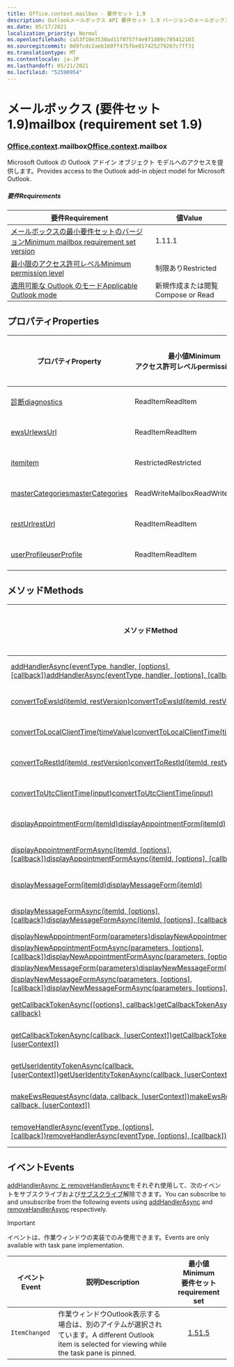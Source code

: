 ```yaml
---
title: Office.context.mailbox - 要件セット 1.9
description: Outlookメールボックス API 要件セット 1.9 バージョンのメールボックス オブジェクト モデル。
ms.date: 05/17/2021
localization_priority: Normal
ms.openlocfilehash: ca53f10e3530ad11f0757f4e971d89c785412103
ms.sourcegitcommit: 0d9fcdc2aeb160ff475fbe817425279267c7ff31
ms.translationtype: MT
ms.contentlocale: ja-JP
ms.lasthandoff: 05/21/2021
ms.locfileid: "52590954"
---
```

# <a name="mailbox-requirement-set-19"></a><span data-ttu-id="4727b-103">メールボックス (要件セット 1.9)</span><span class="sxs-lookup"><span data-stu-id="4727b-103">mailbox (requirement set 1.9)</span></span>

### <a name="officecontextmailbox"></a><span data-ttu-id="4727b-104">[Office](office.md)[.context](office.context.md).mailbox</span><span class="sxs-lookup"><span data-stu-id="4727b-104">[Office](office.md)[.context](office.context.md).mailbox</span></span>

<span data-ttu-id="4727b-105">Microsoft Outlook の Outlook アドイン オブジェクト モデルへのアクセスを提供します。</span><span class="sxs-lookup"><span data-stu-id="4727b-105">Provides access to the Outlook add-in object model for Microsoft Outlook.</span></span>

##### <a name="requirements"></a><span data-ttu-id="4727b-106">要件</span><span class="sxs-lookup"><span data-stu-id="4727b-106">Requirements</span></span>

|<span data-ttu-id="4727b-107">要件</span><span class="sxs-lookup"><span data-stu-id="4727b-107">Requirement</span></span>| <span data-ttu-id="4727b-108">値</span><span class="sxs-lookup"><span data-stu-id="4727b-108">Value</span></span>|
|---|---|
|[<span data-ttu-id="4727b-109">メールボックスの最小要件セットのバージョン</span><span class="sxs-lookup"><span data-stu-id="4727b-109">Minimum mailbox requirement set version</span></span>](../../requirement-sets/outlook-api-requirement-sets.md)| <span data-ttu-id="4727b-110">1.1</span><span class="sxs-lookup"><span data-stu-id="4727b-110">1.1</span></span>|
|[<span data-ttu-id="4727b-111">最小限のアクセス許可レベル</span><span class="sxs-lookup"><span data-stu-id="4727b-111">Minimum permission level</span></span>](../../../outlook/understanding-outlook-add-in-permissions.md)| <span data-ttu-id="4727b-112">制限あり</span><span class="sxs-lookup"><span data-stu-id="4727b-112">Restricted</span></span>|
|[<span data-ttu-id="4727b-113">適用可能な Outlook のモード</span><span class="sxs-lookup"><span data-stu-id="4727b-113">Applicable Outlook mode</span></span>](../../../outlook/outlook-add-ins-overview.md#extension-points)| <span data-ttu-id="4727b-114">新規作成または閲覧</span><span class="sxs-lookup"><span data-stu-id="4727b-114">Compose or Read</span></span>|

## <a name="properties"></a><span data-ttu-id="4727b-115">プロパティ</span><span class="sxs-lookup"><span data-stu-id="4727b-115">Properties</span></span>

| <span data-ttu-id="4727b-116">プロパティ</span><span class="sxs-lookup"><span data-stu-id="4727b-116">Property</span></span> | <span data-ttu-id="4727b-117">最小値</span><span class="sxs-lookup"><span data-stu-id="4727b-117">Minimum</span></span><br><span data-ttu-id="4727b-118">アクセス許可レベル</span><span class="sxs-lookup"><span data-stu-id="4727b-118">permission level</span></span> | <span data-ttu-id="4727b-119">モード</span><span class="sxs-lookup"><span data-stu-id="4727b-119">Modes</span></span> | <span data-ttu-id="4727b-120">戻り値の種類</span><span class="sxs-lookup"><span data-stu-id="4727b-120">Return type</span></span> | <span data-ttu-id="4727b-121">最小値</span><span class="sxs-lookup"><span data-stu-id="4727b-121">Minimum</span></span><br><span data-ttu-id="4727b-122">要件セット</span><span class="sxs-lookup"><span data-stu-id="4727b-122">requirement set</span></span> |
|---|---|---|---|:---:|
| [<span data-ttu-id="4727b-123">診断</span><span class="sxs-lookup"><span data-stu-id="4727b-123">diagnostics</span></span>](/javascript/api/outlook/office.mailbox?view=outlook-js-1.9&preserve-view=true#diagnostics) | <span data-ttu-id="4727b-124">ReadItem</span><span class="sxs-lookup"><span data-stu-id="4727b-124">ReadItem</span></span> | <span data-ttu-id="4727b-125">作成</span><span class="sxs-lookup"><span data-stu-id="4727b-125">Compose</span></span><br><span data-ttu-id="4727b-126">Read</span><span class="sxs-lookup"><span data-stu-id="4727b-126">Read</span></span> | [<span data-ttu-id="4727b-127">Diagnostics</span><span class="sxs-lookup"><span data-stu-id="4727b-127">Diagnostics</span></span>](/javascript/api/outlook/office.diagnostics?view=outlook-js-1.9&preserve-view=true) | [<span data-ttu-id="4727b-128">1.1</span><span class="sxs-lookup"><span data-stu-id="4727b-128">1.1</span></span>](../requirement-set-1.1/outlook-requirement-set-1.1.md) |
| [<span data-ttu-id="4727b-129">ewsUrl</span><span class="sxs-lookup"><span data-stu-id="4727b-129">ewsUrl</span></span>](/javascript/api/outlook/office.mailbox?view=outlook-js-1.9&preserve-view=true#ewsurl) | <span data-ttu-id="4727b-130">ReadItem</span><span class="sxs-lookup"><span data-stu-id="4727b-130">ReadItem</span></span> | <span data-ttu-id="4727b-131">作成</span><span class="sxs-lookup"><span data-stu-id="4727b-131">Compose</span></span><br><span data-ttu-id="4727b-132">Read</span><span class="sxs-lookup"><span data-stu-id="4727b-132">Read</span></span> | <span data-ttu-id="4727b-133">String</span><span class="sxs-lookup"><span data-stu-id="4727b-133">String</span></span> | [<span data-ttu-id="4727b-134">1.1</span><span class="sxs-lookup"><span data-stu-id="4727b-134">1.1</span></span>](../requirement-set-1.1/outlook-requirement-set-1.1.md) |
| [<span data-ttu-id="4727b-135">item</span><span class="sxs-lookup"><span data-stu-id="4727b-135">item</span></span>](office.context.mailbox.item.md) | <span data-ttu-id="4727b-136">Restricted</span><span class="sxs-lookup"><span data-stu-id="4727b-136">Restricted</span></span> | <span data-ttu-id="4727b-137">作成</span><span class="sxs-lookup"><span data-stu-id="4727b-137">Compose</span></span><br><span data-ttu-id="4727b-138">Read</span><span class="sxs-lookup"><span data-stu-id="4727b-138">Read</span></span> | [<span data-ttu-id="4727b-139">項目</span><span class="sxs-lookup"><span data-stu-id="4727b-139">Item</span></span>](/javascript/api/outlook/office.item?view=outlook-js-1.9&preserve-view=true) | [<span data-ttu-id="4727b-140">1.1</span><span class="sxs-lookup"><span data-stu-id="4727b-140">1.1</span></span>](../requirement-set-1.1/outlook-requirement-set-1.1.md) |
| [<span data-ttu-id="4727b-141">masterCategories</span><span class="sxs-lookup"><span data-stu-id="4727b-141">masterCategories</span></span>](/javascript/api/outlook/office.mailbox?view=outlook-js-1.9&preserve-view=true#mastercategories) | <span data-ttu-id="4727b-142">ReadWriteMailbox</span><span class="sxs-lookup"><span data-stu-id="4727b-142">ReadWriteMailbox</span></span> | <span data-ttu-id="4727b-143">作成</span><span class="sxs-lookup"><span data-stu-id="4727b-143">Compose</span></span><br><span data-ttu-id="4727b-144">Read</span><span class="sxs-lookup"><span data-stu-id="4727b-144">Read</span></span> | [<span data-ttu-id="4727b-145">MasterCategories</span><span class="sxs-lookup"><span data-stu-id="4727b-145">MasterCategories</span></span>](/javascript/api/outlook/office.mastercategories?view=outlook-js-1.9&preserve-view=true) | [<span data-ttu-id="4727b-146">1.8</span><span class="sxs-lookup"><span data-stu-id="4727b-146">1.8</span></span>](../requirement-set-1.8/outlook-requirement-set-1.8.md) |
| [<span data-ttu-id="4727b-147">restUrl</span><span class="sxs-lookup"><span data-stu-id="4727b-147">restUrl</span></span>](/javascript/api/outlook/office.mailbox?view=outlook-js-1.9&preserve-view=true#resturl) | <span data-ttu-id="4727b-148">ReadItem</span><span class="sxs-lookup"><span data-stu-id="4727b-148">ReadItem</span></span> | <span data-ttu-id="4727b-149">作成</span><span class="sxs-lookup"><span data-stu-id="4727b-149">Compose</span></span><br><span data-ttu-id="4727b-150">Read</span><span class="sxs-lookup"><span data-stu-id="4727b-150">Read</span></span> | <span data-ttu-id="4727b-151">String</span><span class="sxs-lookup"><span data-stu-id="4727b-151">String</span></span> | [<span data-ttu-id="4727b-152">1.5</span><span class="sxs-lookup"><span data-stu-id="4727b-152">1.5</span></span>](../requirement-set-1.5/outlook-requirement-set-1.5.md) |
| [<span data-ttu-id="4727b-153">userProfile</span><span class="sxs-lookup"><span data-stu-id="4727b-153">userProfile</span></span>](/javascript/api/outlook/office.mailbox?view=outlook-js-1.9&preserve-view=true#userprofile) | <span data-ttu-id="4727b-154">ReadItem</span><span class="sxs-lookup"><span data-stu-id="4727b-154">ReadItem</span></span> | <span data-ttu-id="4727b-155">作成</span><span class="sxs-lookup"><span data-stu-id="4727b-155">Compose</span></span><br><span data-ttu-id="4727b-156">Read</span><span class="sxs-lookup"><span data-stu-id="4727b-156">Read</span></span> | [<span data-ttu-id="4727b-157">UserProfile</span><span class="sxs-lookup"><span data-stu-id="4727b-157">UserProfile</span></span>](/javascript/api/outlook/office.userprofile?view=outlook-js-1.9&preserve-view=true) | [<span data-ttu-id="4727b-158">1.1</span><span class="sxs-lookup"><span data-stu-id="4727b-158">1.1</span></span>](../requirement-set-1.1/outlook-requirement-set-1.1.md) |

## <a name="methods"></a><span data-ttu-id="4727b-159">メソッド</span><span class="sxs-lookup"><span data-stu-id="4727b-159">Methods</span></span>

| <span data-ttu-id="4727b-160">メソッド</span><span class="sxs-lookup"><span data-stu-id="4727b-160">Method</span></span> | <span data-ttu-id="4727b-161">最小値</span><span class="sxs-lookup"><span data-stu-id="4727b-161">Minimum</span></span><br><span data-ttu-id="4727b-162">アクセス許可レベル</span><span class="sxs-lookup"><span data-stu-id="4727b-162">permission level</span></span> | <span data-ttu-id="4727b-163">モード</span><span class="sxs-lookup"><span data-stu-id="4727b-163">Modes</span></span> | <span data-ttu-id="4727b-164">最小値</span><span class="sxs-lookup"><span data-stu-id="4727b-164">Minimum</span></span><br><span data-ttu-id="4727b-165">要件セット</span><span class="sxs-lookup"><span data-stu-id="4727b-165">requirement set</span></span> |
|---|---|---|:---:|
| <span data-ttu-id="4727b-166">[addHandlerAsync(eventType, handler, [options], [callback])](/javascript/api/outlook/office.mailbox?view=outlook-js-1.9&preserve-view=true#addhandlerasync-eventtype--handler--options--callback-)</span><span class="sxs-lookup"><span data-stu-id="4727b-166">[addHandlerAsync(eventType, handler, [options], [callback])](/javascript/api/outlook/office.mailbox?view=outlook-js-1.9&preserve-view=true#addhandlerasync-eventtype--handler--options--callback-)</span></span> | <span data-ttu-id="4727b-167">ReadItem</span><span class="sxs-lookup"><span data-stu-id="4727b-167">ReadItem</span></span> | <span data-ttu-id="4727b-168">作成</span><span class="sxs-lookup"><span data-stu-id="4727b-168">Compose</span></span><br><span data-ttu-id="4727b-169">Read</span><span class="sxs-lookup"><span data-stu-id="4727b-169">Read</span></span> | [<span data-ttu-id="4727b-170">1.5</span><span class="sxs-lookup"><span data-stu-id="4727b-170">1.5</span></span>](../requirement-set-1.5/outlook-requirement-set-1.5.md) |
| [<span data-ttu-id="4727b-171">convertToEwsId(itemId, restVersion)</span><span class="sxs-lookup"><span data-stu-id="4727b-171">convertToEwsId(itemId, restVersion)</span></span>](/javascript/api/outlook/office.mailbox?view=outlook-js-1.9&preserve-view=true#converttoewsid-itemid--restversion-) | <span data-ttu-id="4727b-172">Restricted</span><span class="sxs-lookup"><span data-stu-id="4727b-172">Restricted</span></span> | <span data-ttu-id="4727b-173">作成</span><span class="sxs-lookup"><span data-stu-id="4727b-173">Compose</span></span><br><span data-ttu-id="4727b-174">Read</span><span class="sxs-lookup"><span data-stu-id="4727b-174">Read</span></span> | [<span data-ttu-id="4727b-175">1.3</span><span class="sxs-lookup"><span data-stu-id="4727b-175">1.3</span></span>](../requirement-set-1.3/outlook-requirement-set-1.3.md) |
| [<span data-ttu-id="4727b-176">convertToLocalClientTime(timeValue)</span><span class="sxs-lookup"><span data-stu-id="4727b-176">convertToLocalClientTime(timeValue)</span></span>](/javascript/api/outlook/office.mailbox?view=outlook-js-1.9&preserve-view=true#converttolocalclienttime-timevalue-) | <span data-ttu-id="4727b-177">ReadItem</span><span class="sxs-lookup"><span data-stu-id="4727b-177">ReadItem</span></span> | <span data-ttu-id="4727b-178">作成</span><span class="sxs-lookup"><span data-stu-id="4727b-178">Compose</span></span><br><span data-ttu-id="4727b-179">Read</span><span class="sxs-lookup"><span data-stu-id="4727b-179">Read</span></span> | [<span data-ttu-id="4727b-180">1.1</span><span class="sxs-lookup"><span data-stu-id="4727b-180">1.1</span></span>](../requirement-set-1.1/outlook-requirement-set-1.1.md) |
| [<span data-ttu-id="4727b-181">convertToRestId(itemId, restVersion)</span><span class="sxs-lookup"><span data-stu-id="4727b-181">convertToRestId(itemId, restVersion)</span></span>](/javascript/api/outlook/office.mailbox?view=outlook-js-1.9&preserve-view=true#converttorestid-itemid--restversion-) | <span data-ttu-id="4727b-182">Restricted</span><span class="sxs-lookup"><span data-stu-id="4727b-182">Restricted</span></span> | <span data-ttu-id="4727b-183">作成</span><span class="sxs-lookup"><span data-stu-id="4727b-183">Compose</span></span><br><span data-ttu-id="4727b-184">Read</span><span class="sxs-lookup"><span data-stu-id="4727b-184">Read</span></span> | [<span data-ttu-id="4727b-185">1.3</span><span class="sxs-lookup"><span data-stu-id="4727b-185">1.3</span></span>](../requirement-set-1.3/outlook-requirement-set-1.3.md) |
| [<span data-ttu-id="4727b-186">convertToUtcClientTime(input)</span><span class="sxs-lookup"><span data-stu-id="4727b-186">convertToUtcClientTime(input)</span></span>](/javascript/api/outlook/office.mailbox?view=outlook-js-1.9&preserve-view=true#converttoutcclienttime-input-) | <span data-ttu-id="4727b-187">ReadItem</span><span class="sxs-lookup"><span data-stu-id="4727b-187">ReadItem</span></span> | <span data-ttu-id="4727b-188">作成</span><span class="sxs-lookup"><span data-stu-id="4727b-188">Compose</span></span><br><span data-ttu-id="4727b-189">Read</span><span class="sxs-lookup"><span data-stu-id="4727b-189">Read</span></span> | [<span data-ttu-id="4727b-190">1.1</span><span class="sxs-lookup"><span data-stu-id="4727b-190">1.1</span></span>](../requirement-set-1.1/outlook-requirement-set-1.1.md) |
| [<span data-ttu-id="4727b-191">displayAppointmentForm(itemId)</span><span class="sxs-lookup"><span data-stu-id="4727b-191">displayAppointmentForm(itemId)</span></span>](/javascript/api/outlook/office.mailbox?view=outlook-js-1.9&preserve-view=true#displayappointmentform-itemid-) | <span data-ttu-id="4727b-192">ReadItem</span><span class="sxs-lookup"><span data-stu-id="4727b-192">ReadItem</span></span> | <span data-ttu-id="4727b-193">作成</span><span class="sxs-lookup"><span data-stu-id="4727b-193">Compose</span></span><br><span data-ttu-id="4727b-194">Read</span><span class="sxs-lookup"><span data-stu-id="4727b-194">Read</span></span> | [<span data-ttu-id="4727b-195">1.1</span><span class="sxs-lookup"><span data-stu-id="4727b-195">1.1</span></span>](../requirement-set-1.1/outlook-requirement-set-1.1.md) |
| <span data-ttu-id="4727b-196">[displayAppointmentFormAsync(itemId, [options], [callback])](/javascript/api/outlook/office.mailbox?view=outlook-js-1.9&preserve-view=true#displayappointmentform-itemid--options--callback-)</span><span class="sxs-lookup"><span data-stu-id="4727b-196">[displayAppointmentFormAsync(itemId, [options], [callback])](/javascript/api/outlook/office.mailbox?view=outlook-js-1.9&preserve-view=true#displayappointmentform-itemid--options--callback-)</span></span> | <span data-ttu-id="4727b-197">ReadItem</span><span class="sxs-lookup"><span data-stu-id="4727b-197">ReadItem</span></span> | <span data-ttu-id="4727b-198">作成</span><span class="sxs-lookup"><span data-stu-id="4727b-198">Compose</span></span><br><span data-ttu-id="4727b-199">Read</span><span class="sxs-lookup"><span data-stu-id="4727b-199">Read</span></span> | [<span data-ttu-id="4727b-200">1.9</span><span class="sxs-lookup"><span data-stu-id="4727b-200">1.9</span></span>](outlook-requirement-set-1.9.md) |
| [<span data-ttu-id="4727b-201">displayMessageForm(itemId)</span><span class="sxs-lookup"><span data-stu-id="4727b-201">displayMessageForm(itemId)</span></span>](/javascript/api/outlook/office.mailbox?view=outlook-js-1.9&preserve-view=true#displaymessageform-itemid-) | <span data-ttu-id="4727b-202">ReadItem</span><span class="sxs-lookup"><span data-stu-id="4727b-202">ReadItem</span></span> | <span data-ttu-id="4727b-203">作成</span><span class="sxs-lookup"><span data-stu-id="4727b-203">Compose</span></span><br><span data-ttu-id="4727b-204">Read</span><span class="sxs-lookup"><span data-stu-id="4727b-204">Read</span></span> | [<span data-ttu-id="4727b-205">1.1</span><span class="sxs-lookup"><span data-stu-id="4727b-205">1.1</span></span>](../requirement-set-1.1/outlook-requirement-set-1.1.md) |
| <span data-ttu-id="4727b-206">[displayMessageFormAsync(itemId, [options], [callback])](/javascript/api/outlook/office.mailbox?view=outlook-js-1.9&preserve-view=true#displaymessageform-itemid--options--callback-)</span><span class="sxs-lookup"><span data-stu-id="4727b-206">[displayMessageFormAsync(itemId, [options], [callback])](/javascript/api/outlook/office.mailbox?view=outlook-js-1.9&preserve-view=true#displaymessageform-itemid--options--callback-)</span></span> | <span data-ttu-id="4727b-207">ReadItem</span><span class="sxs-lookup"><span data-stu-id="4727b-207">ReadItem</span></span> | <span data-ttu-id="4727b-208">作成</span><span class="sxs-lookup"><span data-stu-id="4727b-208">Compose</span></span><br><span data-ttu-id="4727b-209">Read</span><span class="sxs-lookup"><span data-stu-id="4727b-209">Read</span></span> | [<span data-ttu-id="4727b-210">1.9</span><span class="sxs-lookup"><span data-stu-id="4727b-210">1.9</span></span>](outlook-requirement-set-1.9.md) |
| [<span data-ttu-id="4727b-211">displayNewAppointmentForm(parameters)</span><span class="sxs-lookup"><span data-stu-id="4727b-211">displayNewAppointmentForm(parameters)</span></span>](/javascript/api/outlook/office.mailbox?view=outlook-js-1.9&preserve-view=true#displaynewappointmentform-parameters-) | <span data-ttu-id="4727b-212">ReadItem</span><span class="sxs-lookup"><span data-stu-id="4727b-212">ReadItem</span></span> | <span data-ttu-id="4727b-213">Read</span><span class="sxs-lookup"><span data-stu-id="4727b-213">Read</span></span> | [<span data-ttu-id="4727b-214">1.1</span><span class="sxs-lookup"><span data-stu-id="4727b-214">1.1</span></span>](../requirement-set-1.1/outlook-requirement-set-1.1.md) |
| <span data-ttu-id="4727b-215">[displayNewAppointmentFormAsync(parameters, [options], [callback])](/javascript/api/outlook/office.mailbox?view=outlook-js-1.9&preserve-view=true#displaynewappointmentform-parameters--options--callback-)</span><span class="sxs-lookup"><span data-stu-id="4727b-215">[displayNewAppointmentFormAsync(parameters, [options], [callback])](/javascript/api/outlook/office.mailbox?view=outlook-js-1.9&preserve-view=true#displaynewappointmentform-parameters--options--callback-)</span></span> | <span data-ttu-id="4727b-216">ReadItem</span><span class="sxs-lookup"><span data-stu-id="4727b-216">ReadItem</span></span> | <span data-ttu-id="4727b-217">Read</span><span class="sxs-lookup"><span data-stu-id="4727b-217">Read</span></span> | [<span data-ttu-id="4727b-218">1.9</span><span class="sxs-lookup"><span data-stu-id="4727b-218">1.9</span></span>](outlook-requirement-set-1.9.md) |
| [<span data-ttu-id="4727b-219">displayNewMessageForm(parameters)</span><span class="sxs-lookup"><span data-stu-id="4727b-219">displayNewMessageForm(parameters)</span></span>](/javascript/api/outlook/office.mailbox?view=outlook-js-1.9&preserve-view=true#displaynewmessageform-parameters-) | <span data-ttu-id="4727b-220">ReadItem</span><span class="sxs-lookup"><span data-stu-id="4727b-220">ReadItem</span></span> | <span data-ttu-id="4727b-221">Read</span><span class="sxs-lookup"><span data-stu-id="4727b-221">Read</span></span> | [<span data-ttu-id="4727b-222">1.6</span><span class="sxs-lookup"><span data-stu-id="4727b-222">1.6</span></span>](../requirement-set-1.6/outlook-requirement-set-1.6.md) |
| <span data-ttu-id="4727b-223">[displayNewMessageFormAsync(parameters, [options], [callback])](/javascript/api/outlook/office.mailbox?view=outlook-js-1.9&preserve-view=true#displaynewmessageform-parameters--options--callback-)</span><span class="sxs-lookup"><span data-stu-id="4727b-223">[displayNewMessageFormAsync(parameters, [options], [callback])](/javascript/api/outlook/office.mailbox?view=outlook-js-1.9&preserve-view=true#displaynewmessageform-parameters--options--callback-)</span></span> | <span data-ttu-id="4727b-224">ReadItem</span><span class="sxs-lookup"><span data-stu-id="4727b-224">ReadItem</span></span> | <span data-ttu-id="4727b-225">Read</span><span class="sxs-lookup"><span data-stu-id="4727b-225">Read</span></span> | [<span data-ttu-id="4727b-226">1.9</span><span class="sxs-lookup"><span data-stu-id="4727b-226">1.9</span></span>](outlook-requirement-set-1.9.md) |
| <span data-ttu-id="4727b-227">[getCallbackTokenAsync([options], callback)](/javascript/api/outlook/office.mailbox?view=outlook-js-1.9&preserve-view=true#getcallbacktokenasync-options--callback-)</span><span class="sxs-lookup"><span data-stu-id="4727b-227">[getCallbackTokenAsync([options], callback)](/javascript/api/outlook/office.mailbox?view=outlook-js-1.9&preserve-view=true#getcallbacktokenasync-options--callback-)</span></span> | <span data-ttu-id="4727b-228">ReadItem</span><span class="sxs-lookup"><span data-stu-id="4727b-228">ReadItem</span></span> | <span data-ttu-id="4727b-229">作成</span><span class="sxs-lookup"><span data-stu-id="4727b-229">Compose</span></span><br><span data-ttu-id="4727b-230">Read</span><span class="sxs-lookup"><span data-stu-id="4727b-230">Read</span></span> | [<span data-ttu-id="4727b-231">1.5</span><span class="sxs-lookup"><span data-stu-id="4727b-231">1.5</span></span>](../requirement-set-1.5/outlook-requirement-set-1.5.md) |
| <span data-ttu-id="4727b-232">[getCallbackTokenAsync(callback, [userContext])](/javascript/api/outlook/office.mailbox?view=outlook-js-1.9&preserve-view=true#getcallbacktokenasync-callback--usercontext-)</span><span class="sxs-lookup"><span data-stu-id="4727b-232">[getCallbackTokenAsync(callback, [userContext])](/javascript/api/outlook/office.mailbox?view=outlook-js-1.9&preserve-view=true#getcallbacktokenasync-callback--usercontext-)</span></span> | <span data-ttu-id="4727b-233">ReadItem</span><span class="sxs-lookup"><span data-stu-id="4727b-233">ReadItem</span></span> | <span data-ttu-id="4727b-234">作成</span><span class="sxs-lookup"><span data-stu-id="4727b-234">Compose</span></span><br><span data-ttu-id="4727b-235">Read</span><span class="sxs-lookup"><span data-stu-id="4727b-235">Read</span></span> | [<span data-ttu-id="4727b-236">1.3</span><span class="sxs-lookup"><span data-stu-id="4727b-236">1.3</span></span>](../requirement-set-1.3/outlook-requirement-set-1.3.md)<br>[<span data-ttu-id="4727b-237">1.1</span><span class="sxs-lookup"><span data-stu-id="4727b-237">1.1</span></span>](../requirement-set-1.1/outlook-requirement-set-1.1.md) |
| <span data-ttu-id="4727b-238">[getUserIdentityTokenAsync(callback, [userContext])](/javascript/api/outlook/office.mailbox?view=outlook-js-1.9&preserve-view=true#getuseridentitytokenasync-callback--usercontext-)</span><span class="sxs-lookup"><span data-stu-id="4727b-238">[getUserIdentityTokenAsync(callback, [userContext])](/javascript/api/outlook/office.mailbox?view=outlook-js-1.9&preserve-view=true#getuseridentitytokenasync-callback--usercontext-)</span></span> | <span data-ttu-id="4727b-239">ReadItem</span><span class="sxs-lookup"><span data-stu-id="4727b-239">ReadItem</span></span> | <span data-ttu-id="4727b-240">作成</span><span class="sxs-lookup"><span data-stu-id="4727b-240">Compose</span></span><br><span data-ttu-id="4727b-241">Read</span><span class="sxs-lookup"><span data-stu-id="4727b-241">Read</span></span> | [<span data-ttu-id="4727b-242">1.1</span><span class="sxs-lookup"><span data-stu-id="4727b-242">1.1</span></span>](../requirement-set-1.1/outlook-requirement-set-1.1.md) |
| <span data-ttu-id="4727b-243">[makeEwsRequestAsync(data, callback, [userContext])](/javascript/api/outlook/office.mailbox?view=outlook-js-1.9&preserve-view=true#makeewsrequestasync-data--callback--usercontext-)</span><span class="sxs-lookup"><span data-stu-id="4727b-243">[makeEwsRequestAsync(data, callback, [userContext])](/javascript/api/outlook/office.mailbox?view=outlook-js-1.9&preserve-view=true#makeewsrequestasync-data--callback--usercontext-)</span></span> | <span data-ttu-id="4727b-244">ReadWriteMailbox</span><span class="sxs-lookup"><span data-stu-id="4727b-244">ReadWriteMailbox</span></span> | <span data-ttu-id="4727b-245">作成</span><span class="sxs-lookup"><span data-stu-id="4727b-245">Compose</span></span><br><span data-ttu-id="4727b-246">Read</span><span class="sxs-lookup"><span data-stu-id="4727b-246">Read</span></span> | [<span data-ttu-id="4727b-247">1.1</span><span class="sxs-lookup"><span data-stu-id="4727b-247">1.1</span></span>](../requirement-set-1.1/outlook-requirement-set-1.1.md) |
| <span data-ttu-id="4727b-248">[removeHandlerAsync(eventType, [options], [callback])](/javascript/api/outlook/office.mailbox?view=outlook-js-1.9&preserve-view=true#removehandlerasync-eventtype--options--callback-)</span><span class="sxs-lookup"><span data-stu-id="4727b-248">[removeHandlerAsync(eventType, [options], [callback])](/javascript/api/outlook/office.mailbox?view=outlook-js-1.9&preserve-view=true#removehandlerasync-eventtype--options--callback-)</span></span> | <span data-ttu-id="4727b-249">ReadItem</span><span class="sxs-lookup"><span data-stu-id="4727b-249">ReadItem</span></span> | <span data-ttu-id="4727b-250">作成</span><span class="sxs-lookup"><span data-stu-id="4727b-250">Compose</span></span><br><span data-ttu-id="4727b-251">Read</span><span class="sxs-lookup"><span data-stu-id="4727b-251">Read</span></span> | [<span data-ttu-id="4727b-252">1.5</span><span class="sxs-lookup"><span data-stu-id="4727b-252">1.5</span></span>](../requirement-set-1.5/outlook-requirement-set-1.5.md) |

## <a name="events"></a><span data-ttu-id="4727b-253">イベント</span><span class="sxs-lookup"><span data-stu-id="4727b-253">Events</span></span>

<span data-ttu-id="4727b-254">[addHandlerAsync と removeHandlerAsync](/javascript/api/outlook/office.mailbox?view=outlook-js-1.9&preserve-view=true#addhandlerasync-eventtype--handler--options--callback-)をそれぞれ使用して、次のイベントをサブスクライブおよび[サブスクライブ](/javascript/api/outlook/office.mailbox?view=outlook-js-1.9&preserve-view=true#removehandlerasync-eventtype--options--callback-)解除できます。</span><span class="sxs-lookup"><span data-stu-id="4727b-254">You can subscribe to and unsubscribe from the following events using [addHandlerAsync](/javascript/api/outlook/office.mailbox?view=outlook-js-1.9&preserve-view=true#addhandlerasync-eventtype--handler--options--callback-) and [removeHandlerAsync](/javascript/api/outlook/office.mailbox?view=outlook-js-1.9&preserve-view=true#removehandlerasync-eventtype--options--callback-) respectively.</span></span>

> [!IMPORTANT]
> <span data-ttu-id="4727b-255">イベントは、作業ウィンドウの実装でのみ使用できます。</span><span class="sxs-lookup"><span data-stu-id="4727b-255">Events are only available with task pane implementation.</span></span>

| <span data-ttu-id="4727b-256">イベント</span><span class="sxs-lookup"><span data-stu-id="4727b-256">Event</span></span> | <span data-ttu-id="4727b-257">説明</span><span class="sxs-lookup"><span data-stu-id="4727b-257">Description</span></span> | <span data-ttu-id="4727b-258">最小値</span><span class="sxs-lookup"><span data-stu-id="4727b-258">Minimum</span></span><br><span data-ttu-id="4727b-259">要件セット</span><span class="sxs-lookup"><span data-stu-id="4727b-259">requirement set</span></span> |
|---|---|:---:|
|`ItemChanged`| <span data-ttu-id="4727b-260">作業ウィンドウOutlook表示する場合は、別のアイテムが選択されています。</span><span class="sxs-lookup"><span data-stu-id="4727b-260">A different Outlook item is selected for viewing while the task pane is pinned.</span></span> | [<span data-ttu-id="4727b-261">1.5</span><span class="sxs-lookup"><span data-stu-id="4727b-261">1.5</span></span>](../requirement-set-1.5/outlook-requirement-set-1.5.md) |
